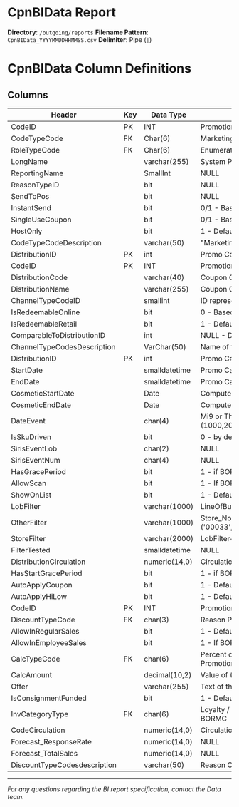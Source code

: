 # CpnBIData Report

**Directory**: `/outgoing/reports`
**Filename Pattern**: `CpnBIData_YYYYMMDDHHMMSS.csv`
**Delimiter**: Pipe (`|`)

# CpnBIData Column Definitions

## Columns

| Header                       | Key | Data Type     | Description                                                                              |
| ---------------------------- | --- | ------------- | ---------------------------------------------------------------------------------------- |
| CodeID                       | PK  | INT           | Promotion ID - Internal ID generated by BORMC system                                     |
| CodeTypeCode                 | FK  | Char(6)       | Marketing or Operational - Require Code Mapping from third party system                  |
| RoleTypeCode                 | FK  | Char(6)       | Enumeration Value mapped in the BORMC system                                             |
| LongName                     |     | varchar(255)  | System Promotion Name                                                                    |
| ReportingName                |     | SmallInt      | NULL                                                                                     |
| ReasonTypeID                 |     | bit           | NULL                                                                                     |
| SendToPos                    |     | bit           | NULL                                                                                     |
| InstantSend                  |     | bit           | 0/1 - Based on BORMC Setup for Promotion                                                 |
| SingleUseCoupon              |     | bit           | 0/1 - Based on BORMC Setup for Promotion                                                 |
| HostOnly                     |     | bit           | 1 - Default                                                                              |
| CodeTypeCodeDescription      |     | varchar(50)   | "Marketing" or "Operational" - Based on BORMC Setup for Promotion                        |
| DistributionID               | PK  | int           | Promo Campaign ID - BORMC Internal ID for Promo Campaigns                                |
| CodeID                       | PK  | INT           | Promotion ID - Internal ID generated BORMC system                                        |
| DistributionCode             |     | varchar(40)   | Coupon Code for Non-Serialized or NULL if Serialized                                     |
| DistributionName             |     | varchar(255)  | Coupon Code Desc or Promo Campaign Desc                                                  |
| ChannelTypeCodeID            |     | smallint      | ID represents the channel type                                                           |
| IsRedeemableOnline           |     | bit           | 0 - Based on BORMC Configuration                                                         |
| IsRedeemableRetail           |     | bit           | 1 - Default                                                                              |
| ComparableToDistributionID   |     | int           | NULL - Default                                                                           |
| ChannelTypeCodesDescription  |     | VarChar(50)   | Name of the Channel type                                                                 |
| DistributionID               | PK  | int           | Promo Campaign ID - BORMC Internal ID for Promo Campaigns                                |
| StartDate                    |     | smalldatetime | Promo Campaign ID - Start Datetime                                                       |
| EndDate                      |     | smalldatetime | Promo Campaign ID - End Datetime                                                         |
| CosmeticStartDate            |     | Date          | Computed StartDate including the GracePeriod                                             |
| CosmeticEndDate              |     | Date          | Computed EndDate including the GracePeriod                                               |
| DateEvent                    |     | char(4)       | Mi9 or Third Party ID (If Exists for Promotion in BORMC) or NULL EventCode IN (1000,2000,3000)          |
| IsSkuDriven                  |     | bit           | 0 - by default for Mi9 and NonMi9 Promotions or third party                                             |
| SirisEventLob                |     | char(2)       | NULL                                                                                     |
| SirisEventNum                |     | char(4)       | NULL                                                                                     |
| HasGracePeriod               |     | bit           | 1 - if BORMC Promotion is Configured with Grace Period                                   |
| AllowScan                    |     | bit           | 1 - If BORMC Promotion is configured else 0                                              |
| ShowOnList                   |     | bit           | 1 - Default                                                                              |
| LobFilter                    |     | varchar(1000) | LineOfBusiness                               |
| OtherFilter                  |     | varchar(1000) | Store\_No IN ('00033','00100','00228','00501','00888','02011','02035','02040','02110')   |
| StoreFilter                  |     | varchar(2000) | LobFilter+AND+OtherFilter                                                                |
| FilterTested                 |     | smalldatetime | NULL                                                                                     |
| DistributionCirculation      |     | numeric(14,0) | Circulation                                                                              |
| HasStartGracePeriod          |     | bit           | 1 - if BORMC Promotion is Configured with Grace Period                                   |
| AutoApplyCoupon              |     | bit           | 1 - Default                                                                              |
| AutoApplyHiLow               |     | bit           | 1 - Default (Default 1 - high, 0 - for low?)                                             |
| CodeID                       | PK  | INT           | Promotion ID - Internal ID generated BORMC system                                        |
| DiscountTypeCode             | FK  | char(3)       | Reason POS Codes Configured for a given Promotion in BORMC                               |
| AllowInRegularSales          |     | bit           | 1 - Default                                                                              |
| AllowInEmployeeSales         |     | bit           | 1 - If BORMC Promotion is configured else 0                                              |
| CalcTypeCode                 | FK  | char(6)       | Percent or Dollar or New Price (only if the Rule is defined in BORMC at Promotion level) |
| CalcAmount                   |     | decimal(10,2) | Value of (Percent or Dollar or New Price)                                                |
| Offer                        |     | varchar(255)  | Text of the Promo Rule Name                                                              |
| IsConsignmentFunded          |     | bit           | 1 - Default                                                                              |
| InvCategoryType              | FK  | char(6)       | Loyalty / Employee / Promotional / Clearance - one of the configured values in BORMC     |
| CodeCirculation              |     | numeric(14,0) | Circulation                                                                              |
| Forecast\_ResponseRate       |     | numeric(14,0) | NULL                                                                                     |
| Forecast\_TotalSales         |     | numeric(14,0) | NULL                                                                                     |
| DiscountTypeCodesdescription |     | varchar(50)   | Reason Code Description based on the Setup                                               |

---

*For any questions regarding the BI report specification, contact the Data team.*
